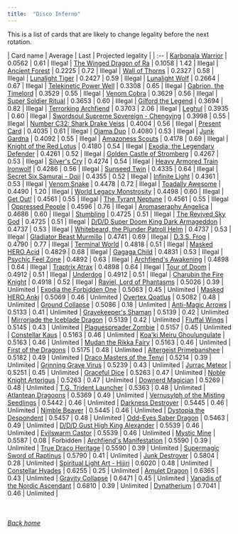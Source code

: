 ```yaml
---
title:  "Disco Inferno"
---
```


This is a list of cards that are likely to change legality before the next rotation.

| Card name | Average | Last | Projected legality |
| :-- |
[Karbonala Warrior](https://db.ygoprodeck.com/card/?search=Karbonala%20Warrior) | 0.0562 | 0.61 | Illegal |
[The Winged Dragon of Ra](https://db.ygoprodeck.com/card/?search=The%20Winged%20Dragon%20of%20Ra) | 0.1058 | 1.42 | Illegal |
[Ancient Forest](https://db.ygoprodeck.com/card/?search=Ancient%20Forest) | 0.2225 | 0.72 | Illegal |
[Wall of Thorns](https://db.ygoprodeck.com/card/?search=Wall%20of%20Thorns) | 0.2327 | 0.58 | Illegal |
[Lunalight Tiger](https://db.ygoprodeck.com/card/?search=Lunalight%20Tiger) | 0.2427 | 0.59 | Illegal |
[Lunalight Wolf](https://db.ygoprodeck.com/card/?search=Lunalight%20Wolf) | 0.2664 | 0.67 | Illegal |
[Telekinetic Power Well](https://db.ygoprodeck.com/card/?search=Telekinetic%20Power%20Well) | 0.3308 | 0.65 | Illegal |
[Gabrion, the Timelord](https://db.ygoprodeck.com/card/?search=Gabrion,%20the%20Timelord) | 0.3529 | 0.55 | Illegal |
[Venom Cobra](https://db.ygoprodeck.com/card/?search=Venom%20Cobra) | 0.3629 | 0.56 | Illegal |
[Super Soldier Ritual](https://db.ygoprodeck.com/card/?search=Super%20Soldier%20Ritual) | 0.3653 | 0.60 | Illegal |
[Gilford the Legend](https://db.ygoprodeck.com/card/?search=Gilford%20the%20Legend) | 0.3694 | 0.82 | Illegal |
[Terrorking Archfiend](https://db.ygoprodeck.com/card/?search=Terrorking%20Archfiend) | 0.3703 | 2.06 | Illegal |
[Leghul](https://db.ygoprodeck.com/card/?search=Leghul) | 0.3935 | 0.60 | Illegal |
[Swordsoul Supreme Sovereign - Chengying](https://db.ygoprodeck.com/card/?search=Swordsoul%20Supreme%20Sovereign%20-%20Chengying) | 0.3998 | 0.55 | Illegal |
[Number C32: Shark Drake Veiss](https://db.ygoprodeck.com/card/?search=Number%20C32:%20Shark%20Drake%20Veiss) | 0.4004 | 0.56 | Illegal |
[Present Card](https://db.ygoprodeck.com/card/?search=Present%20Card) | 0.4035 | 0.61 | Illegal |
[Ojama Duo](https://db.ygoprodeck.com/card/?search=Ojama%20Duo) | 0.4080 | 0.53 | Illegal |
[Junk Gardna](https://db.ygoprodeck.com/card/?search=Junk%20Gardna) | 0.4092 | 0.55 | Illegal |
[Amazoness Scouts](https://db.ygoprodeck.com/card/?search=Amazoness%20Scouts) | 0.4178 | 0.69 | Illegal |
[Knight of the Red Lotus](https://db.ygoprodeck.com/card/?search=Knight%20of%20the%20Red%20Lotus) | 0.4180 | 0.54 | Illegal |
[Exodia, the Legendary Defender](https://db.ygoprodeck.com/card/?search=Exodia,%20the%20Legendary%20Defender) | 0.4261 | 0.52 | Illegal |
[Golden Castle of Stromberg](https://db.ygoprodeck.com/card/?search=Golden%20Castle%20of%20Stromberg) | 0.4267 | 0.53 | Illegal |
[Silver's Cry](https://db.ygoprodeck.com/card/?search=Silver's%20Cry) | 0.4274 | 0.54 | Illegal |
[Heavy Armored Train Ironwolf](https://db.ygoprodeck.com/card/?search=Heavy%20Armored%20Train%20Ironwolf) | 0.4286 | 0.56 | Illegal |
[Sunseed Twin](https://db.ygoprodeck.com/card/?search=Sunseed%20Twin) | 0.4335 | 0.64 | Illegal |
[Secret Six Samurai - Doji](https://db.ygoprodeck.com/card/?search=Secret%20Six%20Samurai%20-%20Doji) | 0.4355 | 0.52 | Illegal |
[Infinite Light](https://db.ygoprodeck.com/card/?search=Infinite%20Light) | 0.4361 | 0.53 | Illegal |
[Venom Snake](https://db.ygoprodeck.com/card/?search=Venom%20Snake) | 0.4478 | 0.72 | Illegal |
[Toadally Awesome](https://db.ygoprodeck.com/card/?search=Toadally%20Awesome) | 0.4490 | 1.20 | Illegal |
[World Legacy Monstrosity](https://db.ygoprodeck.com/card/?search=World%20Legacy%20Monstrosity) | 0.4498 | 0.60 | Illegal |
[Get Out!](https://db.ygoprodeck.com/card/?search=Get%20Out!) | 0.4561 | 0.55 | Illegal |
[The Tyrant Neptune](https://db.ygoprodeck.com/card/?search=The%20Tyrant%20Neptune) | 0.4561 | 0.55 | Illegal |
[Oppressed People](https://db.ygoprodeck.com/card/?search=Oppressed%20People) | 0.4596 | 0.76 | Illegal |
[Aromaseraphy Angelica](https://db.ygoprodeck.com/card/?search=Aromaseraphy%20Angelica) | 0.4686 | 0.60 | Illegal |
[Stumbling](https://db.ygoprodeck.com/card/?search=Stumbling) | 0.4725 | 0.51 | Illegal |
[The Revived Sky God](https://db.ygoprodeck.com/card/?search=The%20Revived%20Sky%20God) | 0.4725 | 0.51 | Illegal |
[D/D/D Super Doom King Dark Armageddon](https://db.ygoprodeck.com/card/?search=D/D/D%20Super%20Doom%20King%20Dark%20Armageddon) | 0.4737 | 0.53 | Illegal |
[Whitebeard, the Plunder Patroll Helm](https://db.ygoprodeck.com/card/?search=Whitebeard,%20the%20Plunder%20Patroll%20Helm) | 0.4737 | 0.53 | Illegal |
[Gladiator Beast Murmillo](https://db.ygoprodeck.com/card/?search=Gladiator%20Beast%20Murmillo) | 0.4741 | 0.69 | Illegal |
[D.3.S. Frog](https://db.ygoprodeck.com/card/?search=D.3.S.%20Frog) | 0.4790 | 0.77 | Illegal |
[Terminal World](https://db.ygoprodeck.com/card/?search=Terminal%20World) | 0.4818 | 0.51 | Illegal |
[Masked HERO Acid](https://db.ygoprodeck.com/card/?search=Masked%20HERO%20Acid) | 0.4829 | 0.68 | Illegal |
[Gagaga Child](https://db.ygoprodeck.com/card/?search=Gagaga%20Child) | 0.4831 | 0.53 | Illegal |
[Psychic Feel Zone](https://db.ygoprodeck.com/card/?search=Psychic%20Feel%20Zone) | 0.4892 | 0.63 | Illegal |
[Archfiend's Awakening](https://db.ygoprodeck.com/card/?search=Archfiend's%20Awakening) | 0.4898 | 0.64 | Illegal |
[Traptrix Atrax](https://db.ygoprodeck.com/card/?search=Traptrix%20Atrax) | 0.4898 | 0.64 | Illegal |
[Tour of Doom](https://db.ygoprodeck.com/card/?search=Tour%20of%20Doom) | 0.4912 | 0.51 | Illegal |
[Underdog](https://db.ygoprodeck.com/card/?search=Underdog) | 0.4912 | 0.51 | Illegal |
[Charubin the Fire Knight](https://db.ygoprodeck.com/card/?search=Charubin%20the%20Fire%20Knight) | 0.4918 | 0.52 | Illegal |
[Raviel, Lord of Phantasms](https://db.ygoprodeck.com/card/?search=Raviel,%20Lord%20of%20Phantasms) | 0.5026 | 0.39 | Unlimited |
[Exodia the Forbidden One](https://db.ygoprodeck.com/card/?search=Exodia%20the%20Forbidden%20One) | 0.5063 | 0.45 | Unlimited |
[Masked HERO Anki](https://db.ygoprodeck.com/card/?search=Masked%20HERO%20Anki) | 0.5069 | 0.46 | Unlimited |
[Overtex Qoatlus](https://db.ygoprodeck.com/card/?search=Overtex%20Qoatlus) | 0.5082 | 0.48 | Unlimited |
[Ground Collapse](https://db.ygoprodeck.com/card/?search=Ground%20Collapse) | 0.5086 | 0.18 | Unlimited |
[Anti-Magic Arrows](https://db.ygoprodeck.com/card/?search=Anti-Magic%20Arrows) | 0.5133 | 0.41 | Unlimited |
[Gravekeeper's Shaman](https://db.ygoprodeck.com/card/?search=Gravekeeper's%20Shaman) | 0.5139 | 0.42 | Unlimited |
[Mirrorjade the Iceblade Dragon](https://db.ygoprodeck.com/card/?search=Mirrorjade%20the%20Iceblade%20Dragon) | 0.5139 | 0.42 | Unlimited |
[Fluffal Wings](https://db.ygoprodeck.com/card/?search=Fluffal%20Wings) | 0.5145 | 0.43 | Unlimited |
[Plaguespreader Zombie](https://db.ygoprodeck.com/card/?search=Plaguespreader%20Zombie) | 0.5157 | 0.45 | Unlimited |
[Constellar Kaus](https://db.ygoprodeck.com/card/?search=Constellar%20Kaus) | 0.5163 | 0.46 | Unlimited |
[Koa'ki Meiru Ghoulungulate](https://db.ygoprodeck.com/card/?search=Koa'ki%20Meiru%20Ghoulungulate) | 0.5163 | 0.46 | Unlimited |
[Mudan the Rikka Fairy](https://db.ygoprodeck.com/card/?search=Mudan%20the%20Rikka%20Fairy) | 0.5163 | 0.46 | Unlimited |
[First of the Dragons](https://db.ygoprodeck.com/card/?search=First%20of%20the%20Dragons) | 0.5175 | 0.48 | Unlimited |
[Altergeist Primebanshee](https://db.ygoprodeck.com/card/?search=Altergeist%20Primebanshee) | 0.5182 | 0.49 | Unlimited |
[Draco Masters of the Tenyi](https://db.ygoprodeck.com/card/?search=Draco%20Masters%20of%20the%20Tenyi) | 0.5214 | 0.39 | Unlimited |
[Grinning Grave Virus](https://db.ygoprodeck.com/card/?search=Grinning%20Grave%20Virus) | 0.5239 | 0.43 | Unlimited |
[Jurrac Meteor](https://db.ygoprodeck.com/card/?search=Jurrac%20Meteor) | 0.5251 | 0.45 | Unlimited |
[Graceful Dice](https://db.ygoprodeck.com/card/?search=Graceful%20Dice) | 0.5263 | 0.47 | Unlimited |
[Noble Knight Artorigus](https://db.ygoprodeck.com/card/?search=Noble%20Knight%20Artorigus) | 0.5263 | 0.47 | Unlimited |
[Downerd Magician](https://db.ygoprodeck.com/card/?search=Downerd%20Magician) | 0.5269 | 0.48 | Unlimited |
[T.G. Trident Launcher](https://db.ygoprodeck.com/card/?search=T.G.%20Trident%20Launcher) | 0.5363 | 0.48 | Unlimited |
[Atlantean Dragoons](https://db.ygoprodeck.com/card/?search=Atlantean%20Dragoons) | 0.5369 | 0.49 | Unlimited |
[Vernusylph of the Misting Seedlings](https://db.ygoprodeck.com/card/?search=Vernusylph%20of%20the%20Misting%20Seedlings) | 0.5442 | 0.46 | Unlimited |
[Darkness Destroyer](https://db.ygoprodeck.com/card/?search=Darkness%20Destroyer) | 0.5445 | 0.46 | Unlimited |
[Nimble Beaver](https://db.ygoprodeck.com/card/?search=Nimble%20Beaver) | 0.5445 | 0.46 | Unlimited |
[Dystopia the Despondent](https://db.ygoprodeck.com/card/?search=Dystopia%20the%20Despondent) | 0.5457 | 0.48 | Unlimited |
[Odd-Eyes Saber Dragon](https://db.ygoprodeck.com/card/?search=Odd-Eyes%20Saber%20Dragon) | 0.5463 | 0.49 | Unlimited |
[D/D/D Gust High King Alexander](https://db.ygoprodeck.com/card/?search=D/D/D%20Gust%20High%20King%20Alexander) | 0.5539 | 0.46 | Unlimited |
[Evilswarm Castor](https://db.ygoprodeck.com/card/?search=Evilswarm%20Castor) | 0.5539 | 0.46 | Unlimited |
[Mystic Mine](https://db.ygoprodeck.com/card/?search=Mystic%20Mine) | 0.5587 | 0.08 | Forbidden |
[Archfiend's Manifestation](https://db.ygoprodeck.com/card/?search=Archfiend's%20Manifestation) | 0.5590 | 0.39 | Unlimited |
[True Draco Heritage](https://db.ygoprodeck.com/card/?search=True%20Draco%20Heritage) | 0.5590 | 0.39 | Unlimited |
[Supermagic Sword of Raptinus](https://db.ygoprodeck.com/card/?search=Supermagic%20Sword%20of%20Raptinus) | 0.5790 | 0.41 | Unlimited |
[Junk Destroyer](https://db.ygoprodeck.com/card/?search=Junk%20Destroyer) | 0.5804 | 0.28 | Unlimited |
[Spiritual Light Art - Hijiri](https://db.ygoprodeck.com/card/?search=Spiritual%20Light%20Art%20-%20Hijiri) | 0.6020 | 0.48 | Unlimited |
[Constellar Hyades](https://db.ygoprodeck.com/card/?search=Constellar%20Hyades) | 0.6255 | 0.25 | Unlimited |
[Amulet Dragon](https://db.ygoprodeck.com/card/?search=Amulet%20Dragon) | 0.6365 | 0.43 | Unlimited |
[Gravity Collapse](https://db.ygoprodeck.com/card/?search=Gravity%20Collapse) | 0.6471 | 0.45 | Unlimited |
[Vanadis of the Nordic Ascendant](https://db.ygoprodeck.com/card/?search=Vanadis%20of%20the%20Nordic%20Ascendant) | 0.6810 | 0.39 | Unlimited |
[Dynatherium](https://db.ygoprodeck.com/card/?search=Dynatherium) | 0.7041 | 0.46 | Unlimited |

<br>

###### [Back home](index)